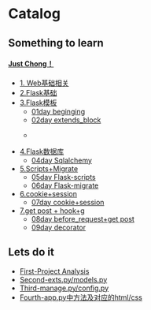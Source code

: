 # Catalog

## Something to learn

#### [Just Chong！](./)

* [1. Web基础相关](1.-web-ji-chu-xiang-guan.md)
* [2.Flask基础](2-flask-ji-chu.md)
* [3.Flask模板](3.flask-mo-ban.md)
  * [01day beginging](01day-beginning.md)
  * [02day extends\_block](02day-extends_block.md)
  * ~~~~[~~03day 加载+ORM~~]()~~~~
* [4.Flask数据库](4.flask-shu-ju-ku.md)
  * [04day Sqlalchemy](04day-sqlalchemy.md)
* [5.Scripts+Migrate]()
  * [05day Flask-scripts](05day-flask-scripts.md)
  * [06day Flask-migrate]()
* [6.cookie+session]()
  * [07day cookie+session](07day-cookie+session.md)
* [7.get post + hook+g]()
  * [08day before\_request+get post](08day-before_request+get-post.md)
  * [09day decorator](09day-decorator.md)

## Lets do it

* [First-Project Analysis](lets-do-it/1.project-analysis.md)
* [Second-exts.py/models.py](lets-do-it/second-exts.py-models.py.md)
* [Third-manage.py/config.py](lets-do-it/third-manage.py-config.py.md)
* [Fourth-app.py中方法及对应的html/css](lets-do-it/1.project-analysis.md)





